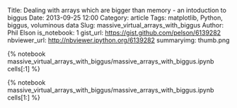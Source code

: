 Title: Dealing with arrays which are bigger than memory - an intoduction to biggus
Date: 2013-09-25 12:00
Category: article
Tags: matplotlib, Python, biggus, voluminous data
Slug: massive_virtual_arrays_with_biggus
Author: Phil Elson
is_notebook: 1
gist_url: https://gist.github.com/pelson/6139282
nbviewer_url: http://nbviewer.ipython.org/6139282
summaryimg: thumb.png

{% notebook massive_virtual_arrays_with_biggus/massive_arrays_with_biggus.ipynb cells[:1] %}

<!-- PELICAN_END_SUMMARY -->

{% notebook massive_virtual_arrays_with_biggus/massive_arrays_with_biggus.ipynb cells[1:] %}
